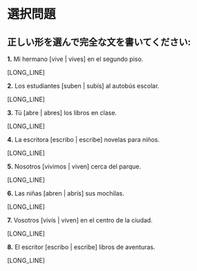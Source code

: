 # 選択問題

## 正しい形を選んで完全な文を書いてください:

**1.** Mi hermano [vive | vives] en el segundo piso.

   [LONG_LINE]

**2.** Los estudiantes [suben | subís] al autobús escolar.

   [LONG_LINE]

**3.** Tú [abre | abres] los libros en clase.

   [LONG_LINE]

**4.** La escritora [escribo | escribe] novelas para niños.

   [LONG_LINE]

**5.** Nosotros [vivimos | viven] cerca del parque.

   [LONG_LINE]

**6.** Las niñas [abren | abrís] sus mochilas.

   [LONG_LINE]

**7.** Vosotros [vivís | viven] en el centro de la ciudad.

   [LONG_LINE]

**8.** El escritor [escribo | escribe] libros de aventuras.

   [LONG_LINE]